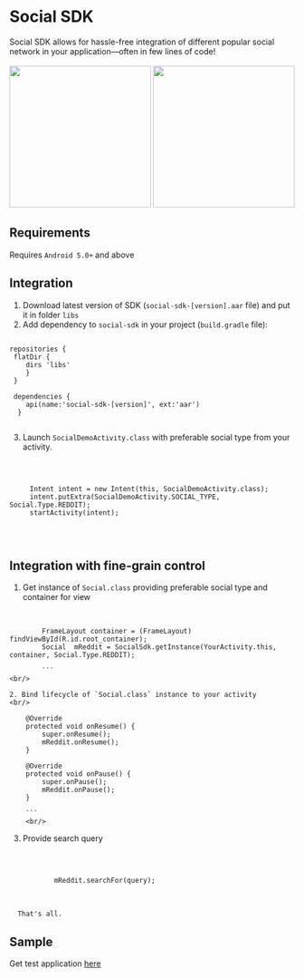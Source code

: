 # Social SDK
 Social SDK allows for hassle-free integration of different popular social network in your application—often in few lines of code!
 <br/>
 <br/>
     <img src="https://github.com/jacobwyn/ECommerceDemo/blob/master/screenshots/reddit_feed.jpg" width=250/>
     <img src="https://github.com/jacobwyn/ECommerceDemo/blob/master/screenshots/reddit_detail.jpg" width=250/>

## Requirements ##
Requires `Android 5.0+` and above
## Integration ##
1. Download latest version of SDK (`social-sdk-[version].aar` file) and put it in folder `libs`
2. Add dependency to `social-sdk` in your project (`build.gradle` file):

```

repositories {
 flatDir {
    dirs 'libs'
    }
 }

 dependencies {
    api(name:'social-sdk-[version]', ext:'aar')
  }
  
```

3. Launch `SocialDemoActivity.class` with preferable social type from your activity.
<br/>

```

     Intent intent = new Intent(this, SocialDemoActivity.class);
     intent.putExtra(SocialDemoActivity.SOCIAL_TYPE, Social.Type.REDDIT);
     startActivity(intent);
     
```
<br/>

## Integration with fine-grain control ##
1. Get instance of `Social.class` providing preferable social type and container for view <br/>
<br/>

```
        FrameLayout container = (FrameLayout) findViewById(R.id.root_container);
        Social  mReddit = SocialSdk.getInstance(YourActivity.this, container, Social.Type.REDDIT);
        
        ```
<br/>

2. Bind lifecycle of `Social.class` instance to your activity
<br/>

```

        @Override
        protected void onResume() {
            super.onResume();
            mReddit.onResume();
        }

        @Override
        protected void onPause() {
            super.onPause();
            mReddit.onPause();
        }
        
        ```
        <br/>

3. Provide search query <br/>
<br/>

```

           mReddit.searchFor(query);

```
<br/>

      That's all.
## Sample ##
Get test application [here](https://github.com/jacobwyn/ECommerceDemo/tree/master/app)
